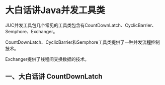 # 大白话讲Java并发工具类

JUC并发工具包几个常见的工具类包含有CountDownLatch、CyclicBarrier、Semphore、Exchanger。

CountDownLatch、CyclicBarrier和Semphore工具类提供了一种并发流程控制技术。

Exchanger提供了线程间交换数据的技术。

## 一、大白话讲 CountDownLatch

